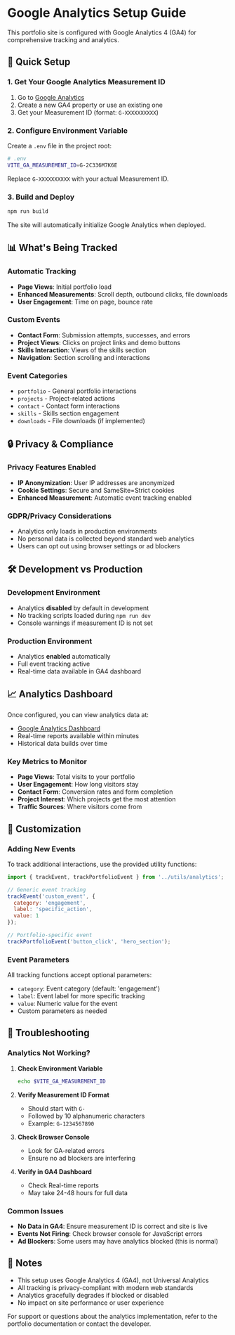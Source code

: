 # Google Analytics Setup Guide

This portfolio site is configured with Google Analytics 4 (GA4) for comprehensive tracking and analytics.

## 🚀 Quick Setup

### 1. Get Your Google Analytics Measurement ID

1. Go to [Google Analytics](https://analytics.google.com/)
2. Create a new GA4 property or use an existing one
3. Get your Measurement ID (format: `G-XXXXXXXXXX`)

### 2. Configure Environment Variable

Create a `.env` file in the project root:

```bash
# .env
VITE_GA_MEASUREMENT_ID=G-2C336M7K6E
```

Replace `G-XXXXXXXXXX` with your actual Measurement ID.

### 3. Build and Deploy

```bash
npm run build
```

The site will automatically initialize Google Analytics when deployed.

## 📊 What's Being Tracked

### Automatic Tracking
- **Page Views**: Initial portfolio load
- **Enhanced Measurements**: Scroll depth, outbound clicks, file downloads
- **User Engagement**: Time on page, bounce rate

### Custom Events
- **Contact Form**: Submission attempts, successes, and errors
- **Project Views**: Clicks on project links and demo buttons
- **Skills Interaction**: Views of the skills section
- **Navigation**: Section scrolling and interactions

### Event Categories
- `portfolio` - General portfolio interactions
- `projects` - Project-related actions
- `contact` - Contact form interactions
- `skills` - Skills section engagement
- `downloads` - File downloads (if implemented)

## 🔒 Privacy & Compliance

### Privacy Features Enabled
- **IP Anonymization**: User IP addresses are anonymized
- **Cookie Settings**: Secure and SameSite=Strict cookies
- **Enhanced Measurement**: Automatic event tracking enabled

### GDPR/Privacy Considerations
- Analytics only loads in production environments
- No personal data is collected beyond standard web analytics
- Users can opt out using browser settings or ad blockers

## 🛠 Development vs Production

### Development Environment
- Analytics **disabled** by default in development
- No tracking scripts loaded during `npm run dev`
- Console warnings if measurement ID is not set

### Production Environment
- Analytics **enabled** automatically
- Full event tracking active
- Real-time data available in GA4 dashboard

## 📈 Analytics Dashboard

Once configured, you can view analytics data at:
- [Google Analytics Dashboard](https://analytics.google.com/)
- Real-time reports available within minutes
- Historical data builds over time

### Key Metrics to Monitor
- **Page Views**: Total visits to your portfolio
- **User Engagement**: How long visitors stay
- **Contact Form**: Conversion rates and form completion
- **Project Interest**: Which projects get the most attention
- **Traffic Sources**: Where visitors come from

## 🔧 Customization

### Adding New Events

To track additional interactions, use the provided utility functions:

```javascript
import { trackEvent, trackPortfolioEvent } from '../utils/analytics';

// Generic event tracking
trackEvent('custom_event', {
  category: 'engagement',
  label: 'specific_action',
  value: 1
});

// Portfolio-specific event
trackPortfolioEvent('button_click', 'hero_section');
```

### Event Parameters

All tracking functions accept optional parameters:
- `category`: Event category (default: 'engagement')
- `label`: Event label for more specific tracking
- `value`: Numeric value for the event
- Custom parameters as needed

## 🚨 Troubleshooting

### Analytics Not Working?

1. **Check Environment Variable**
   ```bash
   echo $VITE_GA_MEASUREMENT_ID
   ```

2. **Verify Measurement ID Format**
   - Should start with `G-`
   - Followed by 10 alphanumeric characters
   - Example: `G-1234567890`

3. **Check Browser Console**
   - Look for GA-related errors
   - Ensure no ad blockers are interfering

4. **Verify in GA4 Dashboard**
   - Check Real-time reports
   - May take 24-48 hours for full data

### Common Issues

- **No Data in GA4**: Ensure measurement ID is correct and site is live
- **Events Not Firing**: Check browser console for JavaScript errors
- **Ad Blockers**: Some users may have analytics blocked (this is normal)

## 📝 Notes

- This setup uses Google Analytics 4 (GA4), not Universal Analytics
- All tracking is privacy-compliant with modern web standards
- Analytics gracefully degrades if blocked or disabled
- No impact on site performance or user experience

For support or questions about the analytics implementation, refer to the portfolio documentation or contact the developer.
